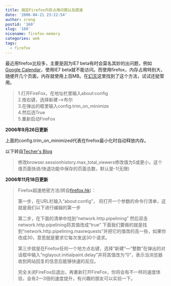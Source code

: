 ```yaml
---
title: 搞定Firefox内存占用问题以及提速
date: '2006-04-21 23:22:54'
author: zrong
postid: '160'
slug: '160'
nicename: firefox-memory
categories: web
tags:
  - firefox
---
```


最近用firefox比较多，主要是因为IE7
beta有时会莫名其妙的出问题，例如[Google
Calendar](http://Calendar.google.com)，使用IE7
beta就不能访问。而使用firefox，内存占用特别大，随便开几个页面，内存就使用上百MB。在[幻灭](http://www.kenwong.cn/post/easy-hack-to-reduce-firefox-ram-usage.html)这里找到了这个方法，试试还挺管用。

> 1.打开FireFox，在地址栏里输入about:config  
>  2.按右键，选择新建——\>布尔  
>  3.在弹出的框里输入config.trim\_on\_minimize  
>  4.然后选True  
>  5.重新启动FireFox

**2006年9月26日更新**

上面的config.trim\_on\_minimized代表在firefox最小化时自动释放内存。

以下转自[Techer's Blog](http://blog.donews.com/e2005)

> 修改browser.sessionhistory.max\_total\_viewers修改值为5或更小，这个值页面快进/快退功能中保存的页面总数，默认是-1(无限)

**2006年11月18日更新**

> Firefox超速绝密方法(转自[firefox.hk](http://www.firefox.hk/1047.html))：
>
> 第一步，在URL栏输入“about:config”，
> 将打开一个参数的命令行清单，这就是我们以下进行编辑的第一步
>
> 第二步，在下面的清单中找到“network.http.pipelining”
> 然后双击network.http.pipelining将其值改成“true”
> 下面我们要做的就是找到“network.http.pipelining.maxrequests”并把它的值改的高一些，如果你改成30，意思就是要求它每次发送30个请求。
>
> 第三步就是在Firefox任何一个地方点右键，选择“新建”—“整数”在弹出的对话框中输入“nglayout.initialpaint.delay”并将其值改为“0”，表示当浏览器收到网站回复的信息后能够快速的反应。
>
> 完全关闭FireFox后退出，再重新打开FireFox，你将会有不一样的速度体验，会有2—3倍的速度提升，有兴趣的朋友可以实验一下。

